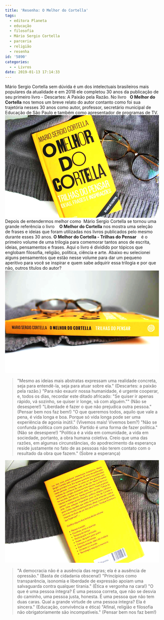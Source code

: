 ```yaml
---
title: 'Resenha: O Melhor do Cortella'
tags:
  - editora Planeta
  - educação
  - filosofia
  - Mário Sergio Cortella
  - parceria
  - religião
  - resenha
id: '5890'
categories:
  - - Livros
date: 2019-01-13 17:14:33
---
```


Mário Sergio Cortella sem dúvida é um dos intelectuais brasileiros mais populares da atualidade e em 2018 ele completou 30 anos da publicação de seu primeiro livro - Descartes: A Paixão pela Razão. No livro   **O Melhor do Cortella** nos temos um breve relato do autor contanto como foi sua trajetória nesses 30 anos como autor, professor, secretário municipal de Educação de São Paulo e também como apresentador de programas de TV. ![Capa do livro - O melhor do Cortella](/wp-content/uploads/2019/01/capa-livro-o-melhor-do-cortella.jpg "Capa do livro - O melhor do Cortella") Depois de entendermos melhor como  Mário Sergio Cortella se tornou uma grande referência o livro    **O Melhor do Cortella** nos mostra uma seleção de frases e ideias que foram utilizadas nos livros publicados pelo mesmo durante esses 30 anos. **O Melhor do Cortella - Trilhas do Pensar**    é o primeiro volume de uma trilogia para comemorar tantos anos de escrita, ideias, pensamentos e frases. Aqui o livro é dividido por tópicos que englobam filosofia, religião, política, ciência e arte. Abaixo eu selecionei alguns pensamentos que estão nesse volume para dar um pequeno aperitivo para você se inspirar e quem sabe adquirir essa trilogia e por que não, outros títulos do autor? ![Lombada do livro - O melhor do Cortella](/wp-content/uploads/2019/01/lombada-livro-o-melhor-do-cortella.jpg "Lombada do livro - O melhor do Cortella")

> "Mesmo as ideias mais abstratas expressam uma realidade concreta, seja para entendê-la, seja para atuar sobre ela." (Descartes: a paixão pela razão.) "Para não exaurir nossa humanidade, é urgente cooperar, e, todos os dias, recordar este ditado africado: "Se quiser ir apenas rápido, vá sozinho, se quiser ir longe, vá com alguém."" (Não se desespere!) "Liberdade é fazer o que não prejudica outra pessoa." (Pensar bem nos faz bem!) "O que queremos todos, aquilo que vale a pena, é vida longa e boa. Porque só vida longa pode ser uma experiência de agonia inútil." (Vivemos mais! Vivemos bem?) "Não se confunda politica com partido. Partido é uma forma de fazer politica." (Não se desespere!) "Politica é a vida em comunidade, a vida em sociedade, portanto, a obra humana coletiva. Creio que uma das razões, em algumas circunstâncias, do apodrecimento da esperança reside justamente no fato de as pessoas não terem contato com o resultado da obra que fazem." (Sobre a esperança)

![Contra capa livro O melhor do Cortella](/wp-content/uploads/2019/01/contra-capa-livro-o-melhor-do-cortella.jpg "Contra capa livro O melhor do Cortella")

> "A democracia não é a ausência das regras; ela é a ausência de opressão." (Basta de cidadania obscena!) "Princípios como transparência, isonomia e liberdade de expressão apoiam uma salvaguarda contra qualquer tirania." (Ética e vergonha na cara!) "O que é uma pessoa íntegra? É uma pessoa correta, que não se desvia do caminho, uma pessoa justa, honesta. É uma pessoa que não tem duas caras. Qual a grande virtude de uma pessoa íntegra? Ela é sincera." (Educação, convivência e ética) "Afinal, religião e filosofia não obrigatoriamente são incompatíveis." (Pensar bem nos faz bem!)

